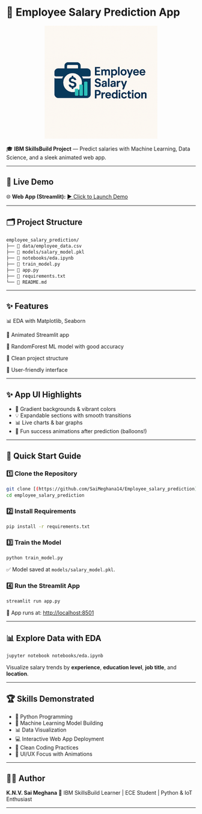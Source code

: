 # 🚀 Employee Salary Prediction App

<p align="center">
  <img src="logo.png" alt="Employee Salary Prediction Logo" width="300"/>
</p>

🎓 **IBM SkillsBuild Project** — Predict salaries with Machine Learning, Data Science, and a sleek animated web app.

---

## 🎁 Live Demo

🌐 **Web App (Streamlit):**
[▶️ Click to Launch Demo](https://share.streamlit.io/your-username/employee_salary_prediction/main/app.py)

---

## 🗂️ Project Structure

```
employee_salary_prediction/
├── 📁 data/employee_data.csv
├── 📁 models/salary_model.pkl
├── 📁 notebooks/eda.ipynb
├── 📄 train_model.py
├── 📄 app.py
├── 📄 requirements.txt
└── 📄 README.md
```

---

## ✨ Features
📊 EDA with Matplotlib, Seaborn

🎨 Animated Streamlit app

🤖 RandomForest ML model with good accuracy

📁 Clean project structure

💬 User-friendly interface

---

## ✨ App UI Highlights

* 🌈 Gradient backgrounds & vibrant colors
* 💡 Expandable sections with smooth transitions
* 📊 Live charts & bar graphs
* 🎉 Fun success animations after prediction (balloons!)

---

## 🏁 Quick Start Guide

### 1️⃣ Clone the Repository

```bash
git clone [(https://github.com/SaiMeghana14/Employee_salary_prediction)]
cd employee_salary_prediction
```

### 2️⃣ Install Requirements

```bash
pip install -r requirements.txt
```

### 3️⃣ Train the Model

```bash
python train_model.py
```

✅ Model saved at `models/salary_model.pkl`.

### 4️⃣ Run the Streamlit App

```bash
streamlit run app.py
```

🎉 App runs at: [http://localhost:8501](http://localhost:8501)

---

## 📊 Explore Data with EDA

```bash
jupyter notebook notebooks/eda.ipynb
```

Visualize salary trends by **experience**, **education level**, **job title**, and **location**.

---

## 🏆 Skills Demonstrated

* 🐍 Python Programming
* 🤖 Machine Learning Model Building
* 📊 Data Visualization
* 💻 Interactive Web App Deployment
* 📁 Clean Coding Practices
* 🎨 UI/UX Focus with Animations

---

## 👩‍💻 Author

**K.N.V. Sai Meghana**
📌 IBM SkillsBuild Learner | ECE Student | Python & IoT Enthusiast

---
